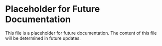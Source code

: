 # Placeholder for Future Documentation

This file is a placeholder for future documentation. The content of this file will be determined in future updates.

